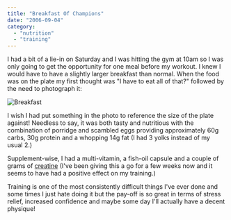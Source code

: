 ```yaml
---
title: "Breakfast Of Champions"
date: "2006-09-04"
category:
  - "nutrition"
  - "training"
---
```


I had a bit of a lie-in on Saturday and I was hitting the gym at 10am so I was only going to get the opportunity for one meal before my workout. I knew I would have to have a slightly larger breakfast than normal. When the food was on the plate my first thought was "I have to eat all of that?" followed by the need to photograph it:

![Breakfast](http://sickbiscuit.com/wp-content/uploads/2006/09/breakfast.jpg)

I wish I had put something in the photo to reference the size of the plate against! Needless to say, it was both tasty and nutritious with the combination of porridge and scambled eggs providing approximately 60g carbs, 30g protein and a whopping 14g fat (I had 3 yolks instead of my usual 2.)

Supplement-wise, I had a multi-vitamin, a fish-oil capsule and a couple of grams of [creatine](http://www.absolute-creatine.com/) (I've been giving this a go for a few weeks now and it seems to have had a positive effect on my training.)

Training is one of the most consistently difficult things I've ever done and some times I just hate doing it but the pay-off is so great in terms of stress relief, increased confidence and maybe some day I'll actually have a decent physique!

